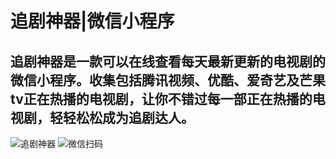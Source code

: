 # 追剧神器|微信小程序
追剧神器是一款可以在线查看每天最新更新的电视剧的微信小程序。收集包括腾讯视频、优酷、爱奇艺及芒果tv正在热播的电视剧，让你不错过每一部正在热播的电视剧，轻轻松松成为追剧达人。
------------------------
![追剧神器](https://cdn.jsdelivr.net/gh/xcmm/zhuiju@main/pic/shotscreen.jpg#pic_center)
![微信扫码](https://cdn.jsdelivr.net/gh/xcmm/zhuiju@main/pic/qrcode.png#pic_center)
